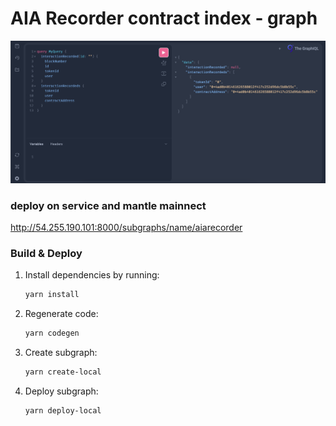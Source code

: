 # AIA Recorder contract index - graph
![image](images/image.png)
### deploy on service and mantle mainnect

http://54.255.190.101:8000/subgraphs/name/aiarecorder

### Build & Deploy

1. Install dependencies by running:

    ```bash
    yarn install
    ```

2. Regenerate code:

    ```bash
    yarn codegen
    ```

3. Create subgraph:

    ```bash
    yarn create-local
    ```

4. Deploy subgraph:

    ```bash
    yarn deploy-local
    ```